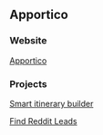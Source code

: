 ## Apportico

### Website

[Apportico](https://www.apportico.com)


### Projects

[Smart itinerary builder](https://www.wandio.org)

[Find Reddit Leads](https://www.digthemup.com)
